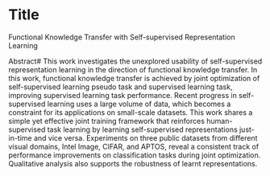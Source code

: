 # Title
Functional Knowledge Transfer with Self-supervised Representation Learning

Abstract#
This work investigates the unexplored usability of self-supervised representation learning in the direction of functional knowledge transfer. In this work, functional knowledge transfer is achieved by joint optimization of self-supervised learning pseudo task and supervised learning task, improving supervised learning task performance. Recent progress in self-supervised learning uses a large volume of data, which becomes a constraint for its applications on small-scale datasets. This work shares a simple yet effective joint training framework that reinforces human-supervised task learning by learning self-supervised representations just-in-time and vice versa. Experiments on three public datasets from different visual domains, Intel Image, CIFAR, and APTOS, reveal a consistent track of performance improvements on classification tasks during joint optimization. Qualitative analysis also supports the robustness of learnt representations.



